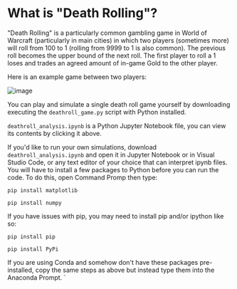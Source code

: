 # What is "Death Rolling"? 
"Death Rolling" is a particularly common gambling game in World of Warcraft (particularly in main cities) in which two players (sometimes more) will roll from 100 to 1 (rolling from 9999 to 1 is also common). The previous roll becomes the upper bound of the next roll. The first player to roll a 1 loses and trades an agreed amount of in-game Gold to the other player.

Here is an example game between two players:

![image](https://user-images.githubusercontent.com/44384500/167774465-5f7c92a8-099c-4831-bd69-106efe06e29f.png)

You can play and simulate a single death roll game yourself by downloading executing the `deathroll_game.py` script with Python installed.

`deathroll_analysis.ipynb` is a Python Jupyter Notebook file, you can view its contents by clicking it above. 

If you'd like to run your own simulations, download `deathroll_analysis.ipynb` and open it in Jupyter Notebook or in Visual Studio Code, or any text editor of your choice that can interpret ipynb files. You will have to install a few packages to Python before you can run the code. To do this, open Command Promp then type:

`pip install matplotlib`

`pip install numpy`

If you have issues with pip, you may need to install pip and/or ipython like so:

`pip install pip`

`pip install PyPi`

If you are using Conda and somehow don't have these packages pre-installed, copy the same steps as above but instead type them into the Anaconda Prompt.
`
